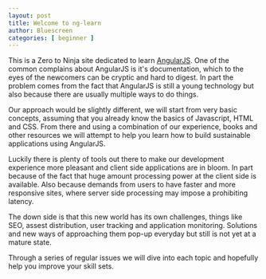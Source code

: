 ```yaml
---
layout: post
title: Welcome to ng-learn
author: Bluescreen
categories: [ beginner ]
---
```


This is a Zero to Ninja site dedicated to learn [AngularJS][1]. One of the common complains about AngularJS is it's documentation, which to the eyes of the newcomers can be cryptic and hard to digest. In part the problem comes from the fact that AngularJS is still a young technology but also because there are usually multiple ways to do things.

Our approach would be slightly different, we will start from very basic concepts, assuming that you already know the basics of Javascript, HTML and CSS. From there and using a combination of our experience, books and other resources we will attempt to help you learn how to build sustainable applications using AngularJS.

Luckily there is plenty of tools out there to make our development experience more pleasant and client side applications are in bloom. In part because of the fact that huge amount processing power at the client side is available. Also because demands from users to have faster and more responsive sites, where server side processing may impose a prohibiting latency.

The down side is that this new world has its own challenges, things like SEO, assest distribution, user tracking and application monitoring. Solutions and new ways of approaching them pop-up everyday but still is not yet at a mature state.

Through a series of regular issues we will dive into each topic and hopefully help you improve your skill sets.

[1]: http://angularjs.org/
